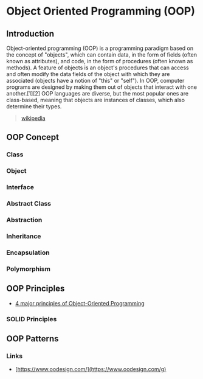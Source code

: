 # Object Oriented Programming (OOP)

## Introduction

Object-oriented programming (OOP) is a programming paradigm based on the concept of "objects", which can contain data, in the form of fields (often known as attributes), and code, in the form of procedures (often known as methods). A feature of objects is an object's procedures that can access and often modify the data fields of the object with which they are associated (objects have a notion of "this" or "self"). In OOP, computer programs are designed by making them out of objects that interact with one another.[1][2] OOP languages are diverse, but the most popular ones are class-based, meaning that objects are instances of classes, which also determine their types.
> [wikipedia](https://en.wikipedia.org/wiki/Object-oriented_programming)


## OOP Concept
### Class
### Object
### Interface
### Abstract Class
### Abstraction
### Inheritance
### Encapsulation
### Polymorphism
## OOP Principles
- [4 major principles of Object-Oriented Programming](http://codebetter.com/raymondlewallen/2005/07/19/4-major-principles-of-object-oriented-programming/)
### SOLID Principles

## OOP Patterns


### Links
- [https://www.oodesign.com/](https://www.oodesign.com/g)